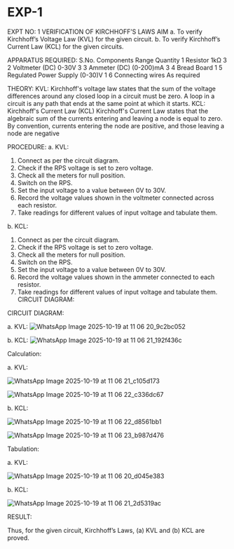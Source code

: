 # EXP-1
EXPT NO: 1	VERIFICATION OF KIRCHHOFF’S LAWS
AIM
a.   To verify Kirchhoff’s Voltage Law (KVL) for the given circuit. 
b.   To verify Kirchhoff’s Current Law (KCL) for the given circuits.

APPARATUS REQUIRED:
S.No.	Components	Range	Quantity
1	Resistor	1kΩ	3
2	Voltmeter (DC)	0-30V	3
3	Ammeter (DC)	(0-200)mA	3
4	Bread Board		1
5	Regulated Power Supply	(0-30)V	1
6	Connecting wires		As required

THEORY:
KVL: Kirchhoff's voltage law states that the sum of the voltage differences around any closed loop in a circuit must be zero. A loop in a circuit is any path that ends at the same point at which it starts.
KCL:
Kirchhoff's Current Law (KCL) Kirchhoff's Current Law states that the algebraic sum of the currents entering and leaving a node is equal to zero. By convention, currents entering the node are positive, and those leaving a node are negative


PROCEDURE:
a.   KVL:
1.   Connect as per the circuit diagram.
2.   Check if the RPS voltage is set to zero voltage.
3.   Check all the meters for null position.
4.   Switch on the RPS.
5.   Set the input voltage to a value between 0V to 30V.
6.   Record the voltage values shown in the voltmeter connected across each resistor.
7.   Take readings for different values of input voltage and tabulate them.


b.  KCL:
1.   Connect as per the circuit diagram.
2.   Check if the RPS voltage is set to zero voltage.
3.   Check all the meters for null position.
4.   Switch on the RPS.
5.   Set the input voltage to a value between 0V to 30V.
6.   Record the voltage values shown in the ammeter connected to each resistor.
7.   Take readings for different values of input voltage and tabulate them. 
CIRCUIT DIAGRAM:

CIRCUIT DIAGRAM:


a.   KVL:
![WhatsApp Image 2025-10-19 at 11 06 20_9c2bc052](https://github.com/user-attachments/assets/5ae33a9f-4a7a-4457-8da5-b5c68bc2ade9)





 


b.  KCL:
![WhatsApp Image 2025-10-19 at 11 06 21_192f436c](https://github.com/user-attachments/assets/df063c23-46aa-40d1-a1fa-eda1723313e6)





 

Calculation:

a.   KVL:

![WhatsApp Image 2025-10-19 at 11 06 21_c105d173](https://github.com/user-attachments/assets/a6453b12-67d0-4aeb-af44-8f973ec44bcc)

![WhatsApp Image 2025-10-19 at 11 06 22_c336dc67](https://github.com/user-attachments/assets/8a5dd3f7-ac51-4ad0-bfa4-2e3a2489f248)

 


b.  KCL:

![WhatsApp Image 2025-10-19 at 11 06 22_d8561bb1](https://github.com/user-attachments/assets/c6094176-6f6d-4fa6-8182-6404a2484da8)

![WhatsApp Image 2025-10-19 at 11 06 23_b987d476](https://github.com/user-attachments/assets/01cc0f95-cec6-4d4f-84a2-c07f8a4fbbc2)


Tabulation:

a.   KVL:

![WhatsApp Image 2025-10-19 at 11 06 20_d045e383](https://github.com/user-attachments/assets/fea2c46e-61f4-4f65-ab13-2b69deb07eea)

 


b.  KCL:

![WhatsApp Image 2025-10-19 at 11 06 21_2d5319ac](https://github.com/user-attachments/assets/cf5a9753-0bc0-4d95-854d-abc732c34b5c)



RESULT:


Thus, for the given circuit, Kirchhoff’s Laws, (a) KVL and (b) KCL are proved.
